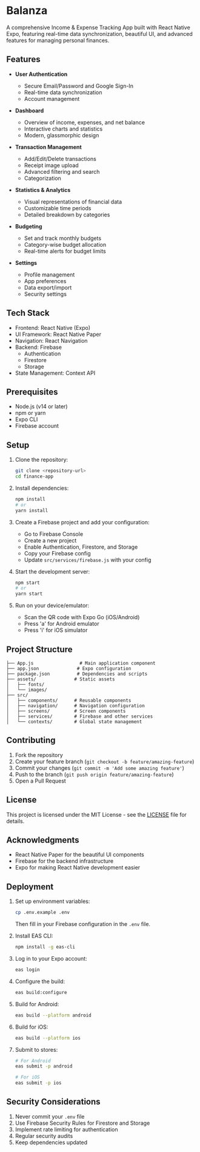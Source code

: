 # Balanza

A comprehensive Income & Expense Tracking App built with React Native Expo, featuring real-time data synchronization, beautiful UI, and advanced features for managing personal finances.

## Features

- **User Authentication**
  - Secure Email/Password and Google Sign-In
  - Real-time data synchronization
  - Account management

- **Dashboard**
  - Overview of income, expenses, and net balance
  - Interactive charts and statistics
  - Modern, glassmorphic design

- **Transaction Management**
  - Add/Edit/Delete transactions
  - Receipt image upload
  - Advanced filtering and search
  - Categorization

- **Statistics & Analytics**
  - Visual representations of financial data
  - Customizable time periods
  - Detailed breakdown by categories

- **Budgeting**
  - Set and track monthly budgets
  - Category-wise budget allocation
  - Real-time alerts for budget limits

- **Settings**
  - Profile management
  - App preferences
  - Data export/import
  - Security settings

## Tech Stack

- Frontend: React Native (Expo)
- UI Framework: React Native Paper
- Navigation: React Navigation
- Backend: Firebase
  - Authentication
  - Firestore
  - Storage
- State Management: Context API

## Prerequisites

- Node.js (v14 or later)
- npm or yarn
- Expo CLI
- Firebase account

## Setup

1. Clone the repository:
   ```bash
   git clone <repository-url>
   cd finance-app
   ```

2. Install dependencies:
   ```bash
   npm install
   # or
   yarn install
   ```

3. Create a Firebase project and add your configuration:
   - Go to Firebase Console
   - Create a new project
   - Enable Authentication, Firestore, and Storage
   - Copy your Firebase config
   - Update `src/services/firebase.js` with your config

4. Start the development server:
   ```bash
   npm start
   # or
   yarn start
   ```

5. Run on your device/emulator:
   - Scan the QR code with Expo Go (iOS/Android)
   - Press 'a' for Android emulator
   - Press 'i' for iOS simulator

## Project Structure

```
├── App.js                 # Main application component
├── app.json              # Expo configuration
├── package.json          # Dependencies and scripts
├── assets/              # Static assets
│   ├── fonts/
│   └── images/
├── src/
│   ├── components/      # Reusable components
│   ├── navigation/      # Navigation configuration
│   ├── screens/         # Screen components
│   ├── services/        # Firebase and other services
│   └── contexts/        # Global state management
```

## Contributing

1. Fork the repository
2. Create your feature branch (`git checkout -b feature/amazing-feature`)
3. Commit your changes (`git commit -m 'Add some amazing feature'`)
4. Push to the branch (`git push origin feature/amazing-feature`)
5. Open a Pull Request

## License

This project is licensed under the MIT License - see the [LICENSE](LICENSE) file for details.

## Acknowledgments

- React Native Paper for the beautiful UI components
- Firebase for the backend infrastructure
- Expo for making React Native development easier

## Deployment

1. Set up environment variables:
   ```bash
   cp .env.example .env
   ```
   Then fill in your Firebase configuration in the `.env` file.

2. Install EAS CLI:
   ```bash
   npm install -g eas-cli
   ```

3. Log in to your Expo account:
   ```bash
   eas login
   ```

4. Configure the build:
   ```bash
   eas build:configure
   ```

5. Build for Android:
   ```bash
   eas build --platform android
   ```

6. Build for iOS:
   ```bash
   eas build --platform ios
   ```

7. Submit to stores:
   ```bash
   # For Android
   eas submit -p android
   
   # For iOS
   eas submit -p ios
   ```

## Security Considerations

1. Never commit your `.env` file
2. Use Firebase Security Rules for Firestore and Storage
3. Implement rate limiting for authentication
4. Regular security audits
5. Keep dependencies updated 